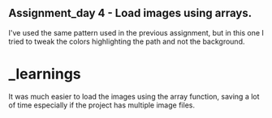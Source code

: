 ## Assignment_day 4 - Load images using arrays.


I've used the same pattern used in the previous assignment, but in this one I tried to tweak the colors highlighting the path and not the background.


# _learnings


It was much easier to load the images using the array function, saving a lot of time especially if the project has multiple image files.
